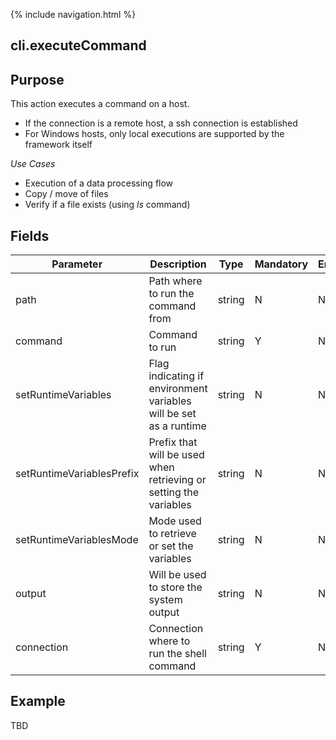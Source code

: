 {% include navigation.html %}
## cli.executeCommand
## Purpose
This action executes a command on a host. 
* If the connection is a remote host, a ssh connection is established
* For Windows hosts, only local executions are supported by the framework itself

*Use Cases*
* Execution of a data processing flow
* Copy / move of files
* Verify if a file exists (using *ls* command)


## Fields

|Parameter|Description|Type|Mandatory|Encrypted|
|---------|-----------|----|---------|---------|
|path|Path where to run the command from|string|N|N|
|command|Command to run|string|Y|N|
|setRuntimeVariables|Flag indicating if environment variables will be set as a runtime|string|N|N|        
|setRuntimeVariablesPrefix|Prefix that will be used when retrieving or setting the variables|string|N|N|
|setRuntimeVariablesMode|Mode used to retrieve or set the variables|string|N|N|
|output|Will be used to store the system output|string|N|N|
|connection|Connection where to run the shell command|string|Y|N|

## Example
TBD
